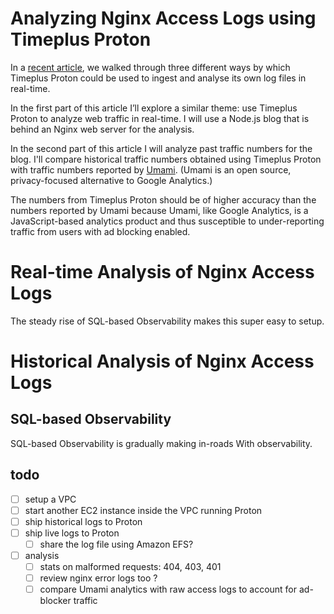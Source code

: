 # Analyzing Nginx Access Logs using Timeplus Proton 
In a [recent article](https://www.timeplus.com/post/log-stream-analysis), we walked through three different ways by which Timeplus Proton could be used to ingest and analyse its own log files in real-time.

In the first part of this article I’ll explore a similar theme: use Timeplus Proton to analyze web traffic in real-time. I will use a Node.js blog that is behind an Nginx web server for the analysis. 

In the second part of this article I will analyze past traffic numbers for the blog. I'll compare historical traffic numbers obtained using Timeplus Proton with traffic numbers reported by [Umami](https://umami.is). (Umami is an open source, privacy-focused alternative to Google Analytics.) 

The numbers from Timeplus Proton should be of higher accuracy than the numbers reported by Umami because Umami, like Google Analytics, is a JavaScript-based analytics product and thus susceptible to under-reporting traffic from users with ad blocking enabled.

# Real-time Analysis of Nginx Access Logs
The steady rise of SQL-based Observability makes this super easy to setup.


# Historical Analysis of Nginx Access Logs


## SQL-based Observability
SQL-based Observability is gradually making in-roads With observability.




## todo
- [ ] setup a VPC
- [ ] start another EC2 instance inside the VPC running Proton
- [ ] ship historical logs to Proton
- [ ] ship live logs to Proton
  - [ ] share the log file using Amazon EFS?
- [ ] analysis
  - [ ] stats on malformed requests: 404, 403, 401
  - [ ] review nginx error logs too ?
  - [ ] compare Umami analytics with raw access logs to account for ad-blocker traffic
